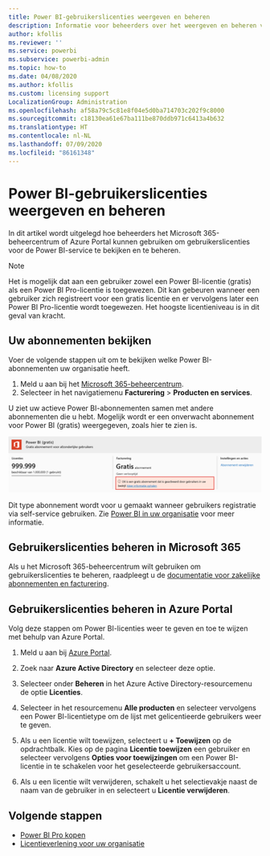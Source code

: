 ```yaml
---
title: Power BI-gebruikerslicenties weergeven en beheren
description: Informatie voor beheerders over het weergeven en beheren van de Power BI-gebruikerslicenties in hun organisatie.
author: kfollis
ms.reviewer: ''
ms.service: powerbi
ms.subservice: powerbi-admin
ms.topic: how-to
ms.date: 04/08/2020
ms.author: kfollis
ms.custom: licensing support
LocalizationGroup: Administration
ms.openlocfilehash: af58a79c5c81e8f04e5d0ba714703c202f9c8000
ms.sourcegitcommit: c18130ea61e67ba111be870ddb971c6413a4b632
ms.translationtype: HT
ms.contentlocale: nl-NL
ms.lasthandoff: 07/09/2020
ms.locfileid: "86161348"
---
```

# <a name="view-and-manage-power-bi-user-licenses"></a>Power BI-gebruikerslicenties weergeven en beheren

In dit artikel wordt uitgelegd hoe beheerders het Microsoft 365-beheercentrum of Azure Portal kunnen gebruiken om gebruikerslicenties voor de Power BI-service te bekijken en te beheren.

> [!NOTE]
>
>Het is mogelijk dat aan een gebruiker zowel een Power BI-licentie (gratis) als een Power BI Pro-licentie is toegewezen. Dit kan gebeuren wanneer een gebruiker zich registreert voor een gratis licentie en er vervolgens later een Power BI Pro-licentie wordt toegewezen. Het hoogste licentieniveau is in dit geval van kracht.
>

## <a name="view-your-subscriptions"></a>Uw abonnementen bekijken

Voer de volgende stappen uit om te bekijken welke Power BI-abonnementen uw organisatie heeft.

1. Meld u aan bij het [Microsoft 365-beheercentrum](https://admin.microsoft.com).
2. Selecteer in het navigatiemenu **Facturering** > **Producten en services**.

U ziet uw actieve Power BI-abonnementen samen met andere abonnementen die u hebt. Mogelijk wordt er een onverwacht abonnement voor Power BI (gratis) weergegeven, zoals hier te zien is.

  ![Schermopname van het Power BI-abonnement met een gratis abonnement.](media/service-admin-manage-licenses/power-bi-free-user-activated.png)

Dit type abonnement wordt voor u gemaakt wanneer gebruikers registratie via self-service gebruiken. Zie [Power BI in uw organisatie](https://docs.microsoft.com/microsoft-365/admin/misc/power-bi-in-your-organization?view=o365-worldwide) voor meer informatie.

## <a name="manage-user-licenses-in-microsoft-365"></a>Gebruikerslicenties beheren in Microsoft 365

Als u het Microsoft 365-beheercentrum wilt gebruiken om gebruikerslicenties te beheren, raadpleegt u de [documentatie voor zakelijke abonnementen en facturering](https://docs.microsoft.com/microsoft-365/commerce/?view=o365-worldwide).

## <a name="manage-user-licenses-in-azure-portal"></a>Gebruikerslicenties beheren in Azure Portal

Volg deze stappen om Power BI-licenties weer te geven en toe te wijzen met behulp van Azure Portal.

1. Meld u aan bij [Azure Portal](https://portal.azure.com).

2. Zoek naar **Azure Active Directory** en selecteer deze optie.

3. Selecteer onder **Beheren** in het Azure Active Directory-resourcemenu de optie **Licenties**.

4. Selecteer in het resourcemenu **Alle producten** en selecteer vervolgens een Power BI-licentietype om de lijst met gelicentieerde gebruikers weer te geven.

5. Als u een licentie wilt toewijzen, selecteert u **+ Toewijzen** op de opdrachtbalk. Kies op de pagina **Licentie toewijzen** een gebruiker en selecteer vervolgens **Opties voor toewijzingen** om een Power BI-licentie in te schakelen voor het geselecteerde gebruikersaccount.

6. Als u een licentie wilt verwijderen, schakelt u het selectievakje naast de naam van de gebruiker in en selecteert u **Licentie verwijderen**.

## <a name="next-steps"></a>Volgende stappen

- [Power BI Pro kopen](service-admin-purchasing-power-bi-pro.md)
- [Licentieverlening voor uw organisatie](service-admin-licensing-organization.md)
